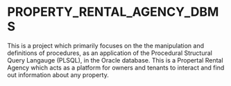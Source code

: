 # PROPERTY_RENTAL_AGENCY_DBMS
This is a project which primarily focuses on the the manipulation and definitions of procedures, as an application of the Procedural Structural Query Langauge (PLSQL), in the Oracle database. This is a Propertal Rental Agency which acts as a platform for owners and tenants to interact and find out information about any property. 
